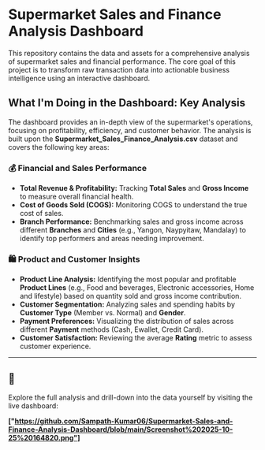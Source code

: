 # Supermarket Sales and Finance Analysis Dashboard 

This repository contains the data and assets for a comprehensive analysis of supermarket sales and financial performance. The core goal of this project is to transform raw transaction data into actionable business intelligence using an interactive dashboard.

## What I'm Doing in the Dashboard: Key Analysis

The dashboard provides an in-depth view of the supermarket's operations, focusing on profitability, efficiency, and customer behavior. The analysis is built upon the **Supermarket_Sales_Finance_Analysis.csv** dataset and covers the following key areas:

### 💰 Financial and Sales Performance
* **Total Revenue & Profitability:** Tracking **Total Sales** and **Gross Income** to measure overall financial health.
* **Cost of Goods Sold (COGS):** Monitoring COGS to understand the true cost of sales.
* **Branch Performance:** Benchmarking sales and gross income across different **Branches** and **Cities** (e.g., Yangon, Naypyitaw, Mandalay) to identify top performers and areas needing improvement.

### 🛍 Product and Customer Insights
* **Product Line Analysis:** Identifying the most popular and profitable **Product Lines** (e.g., Food and beverages, Electronic accessories, Home and lifestyle) based on quantity sold and gross income contribution.
* **Customer Segmentation:** Analyzing sales and spending habits by **Customer Type** (Member vs. Normal) and **Gender**.
* **Payment Preferences:** Visualizing the distribution of sales across different **Payment** methods (Cash, Ewallet, Credit Card).
* **Customer Satisfaction:** Reviewing the average **Rating** metric to assess customer experience.

***

## 🔗 

Explore the full analysis and drill-down into the data yourself by visiting the live dashboard:

**["https://github.com/Sampath-Kumar06/Supermarket-Sales-and-Finance-Analysis-Dashboard/blob/main/Screenshot%202025-10-25%20164820.png"]**
